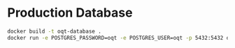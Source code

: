 # Production Database

```bash
docker build -t oqt-database .
docker run -e POSTGRES_PASSWORD=oqt -e POSTGRES_USER=oqt -p 5432:5432 oqt-database
```
